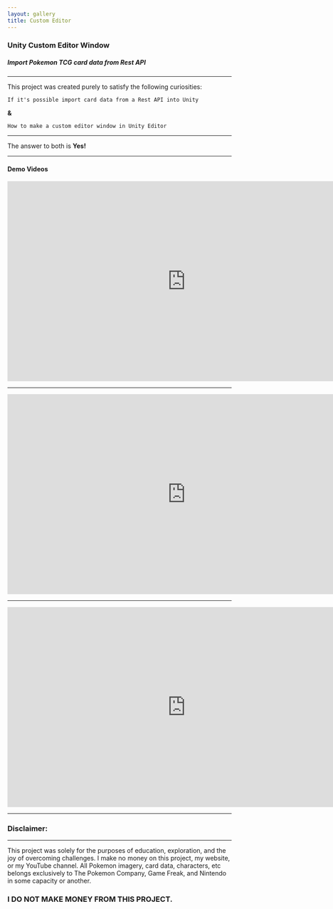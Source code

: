 ```yaml
---
layout: gallery
title: Custom Editor
---
```


<h3><b>Unity Custom Editor Window</b></h3>

<h5>Import Pokemon TCG card data from Rest API</h5>

<hr>
<p>This project was created purely to satisfy the following curiosities:</p>

```If it's possible import card data from a Rest API into Unity```

<p><b>&</b></p>

```How to make a custom editor window in Unity Editor```

<hr>

<p>The answer to both is <b>Yes!</b></p>
<hr>
<h4>Demo Videos</h4>
<iframe width="800" height="450" src="https://www.youtube.com/embed/S0erU7VOkkg?si=DV5msCV0-Xeq4_Iy" title="YouTube video player" frameborder="0" allow="accelerometer; autoplay; clipboard-write; encrypted-media; gyroscope; picture-in-picture; web-share" allowfullscreen></iframe>
<hr>
<iframe width="800" height="450" src="https://www.youtube.com/embed/Kjtuj2zLMKQ?si=DV5msCV0-Xeq4_Iy" title="YouTube video player" frameborder="0" allow="accelerometer; autoplay; clipboard-write; encrypted-media; gyroscope; picture-in-picture; web-share" allowfullscreen></iframe>
<hr>
<iframe width="800" height="450" src="https://www.youtube.com/embed/Y7rThdeRpcM?si=DV5msCV0-Xeq4_Iy" title="YouTube video player" frameborder="0" allow="accelerometer; autoplay; clipboard-write; encrypted-media; gyroscope; picture-in-picture; web-share" allowfullscreen></iframe>

<hr>

<h3>Disclaimer:</h3>
<hr>
<p>This project was solely for the purposes of education, exploration, and the joy of overcoming challenges. I make no money on this project, my website, or my YouTube channel. All Pokemon imagery, card data, characters, etc belongs exclusively to The Pokemon Company, Game Freak, and Nintendo in some capacity or another.</p>

<h3>I DO NOT MAKE MONEY FROM THIS PROJECT.</h3>

